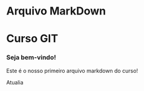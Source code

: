 # Arquivo MarkDown
# Curso GIT

### Seja bem-vindo!
Este é o nosso primeiro arquivo markdown do curso!

Atualia